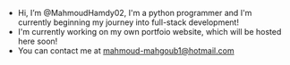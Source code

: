 - Hi, I’m @MahmoudHamdy02, I'm a python programmer and I'm currently beginning my journey into full-stack development!
- I'm currently working on my own portfoio website, which will be hosted here soon!
- You can contact me at mahmoud-mahgoub1@hotmail.com

<!---
MahmoudHamdy02/MahmoudHamdy02 is a ✨ special ✨ repository because its `README.md` (this file) appears on your GitHub profile.
You can click the Preview link to take a look at your changes.
--->
